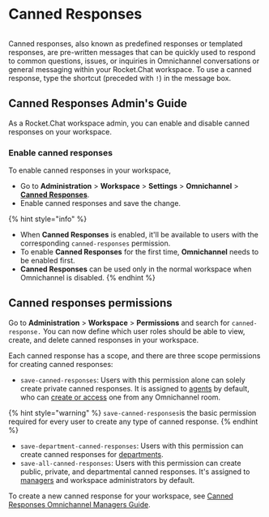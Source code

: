 # Canned Responses

<figure><img src="../../../.gitbook/assets/Premium.svg" alt=""><figcaption></figcaption></figure>

Canned responses, also known as predefined responses or templated responses, are pre-written messages that can be quickly used to respond to common questions, issues, or inquiries in Omnichannel conversations or general messaging within your Rocket.Chat workspace. To use a canned response, type  the shortcut (preceded with `!`) in the message box.

## Canned Responses Admin's Guide

As a Rocket.Chat workspace admin, you can enable and disable canned responses on your workspace.

### Enable canned responses

To enable canned responses in your workspace,

* Go to **Administration** > **Workspace** > **Settings** > **Omnichannel** > [**Canned Responses**](https://docs.rocket.chat/use-rocket.chat/workspace-administration/settings/omnichannel-admins-guide#a4x6dcwkpxm).
* Enable canned responses and save the change.

{% hint style="info" %}
* When **Canned Responses** is enabled, it'll be available to users with the corresponding `canned-responses` permission.
* To enable **Canned Responses** for the first time, **Omnichannel** needs to be enabled first.
* **Canned Responses** can be used only in the normal workspace when Omnichannel is disabled.
{% endhint %}

## Canned responses permissions

Go to **Administration** > **Workspace** > **Permissions** and search for `canned-response.` You can now define which user roles should be able to view, create, and delete canned responses in your workspace.

Each canned response has a scope, and there are three scope permissions for creating canned responses:

* `save-canned-responses`: Users with this permission alone can solely create private canned responses. It is assigned to [agents](../agents.md) by default, who can [create or access](canned-responses-omnichannel-managers-guide.md#create-canned-response-from-within-a-chatroom) one from any Omnichannel room.

{% hint style="warning" %}
`save-canned-responses`is the basic permission required for every user to create any type of canned response.&#x20;
{% endhint %}

* `save-department-canned-responses`: Users with this permission can create canned responses for [departments](../departments.md).&#x20;
* `save-all-canned-responses`:  Users with this permission can create public, private, and departmental canned responses. It's assigned to [managers](../managers.md) and workspace administrators by default.

To create a new canned response for your workspace, see [Canned Responses Omnichannel Managers Guide](canned-responses-omnichannel-managers-guide.md).
